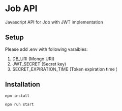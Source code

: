 # Job API

Javascript API for Job with JWT implementation

## Setup

Please add .env with following varaibles:

1. DB_URI (Mongo URI)
2. JWT_SECRET (Secret key)
3. SECRET_EXPIRATION_TIME (Token expiration time )

## Installation

```bash
npm install
```
```bash
npm run start
```
